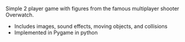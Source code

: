 Simple 2 player game with figures from the  famous multiplayer shooter Overwatch.
  - Includes images, sound effects, moving objects, and collisions
  - Implemented in Pygame in python
